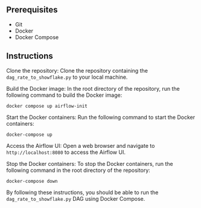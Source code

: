 ## Prerequisites

- Git
- Docker
- Docker Compose

## Instructions

Clone the repository: Clone the repository containing the `dag_rate_to_showflake.py` to your local machine.

Build the Docker image: In the root directory of the repository, run the following command to build the Docker image:

```
docker compose up airflow-init
```

Start the Docker containers: Run the following command to start the Docker containers:

```
docker-compose up
```

Access the Airflow UI: Open a web browser and navigate to `http://localhost:8080` to access the Airflow UI.

Stop the Docker containers: To stop the Docker containers, run the following command in the root directory of the repository:

```
docker-compose down
```

By following these instructions, you should be able to run the `dag_rate_to_showflake.py` DAG using Docker Compose.